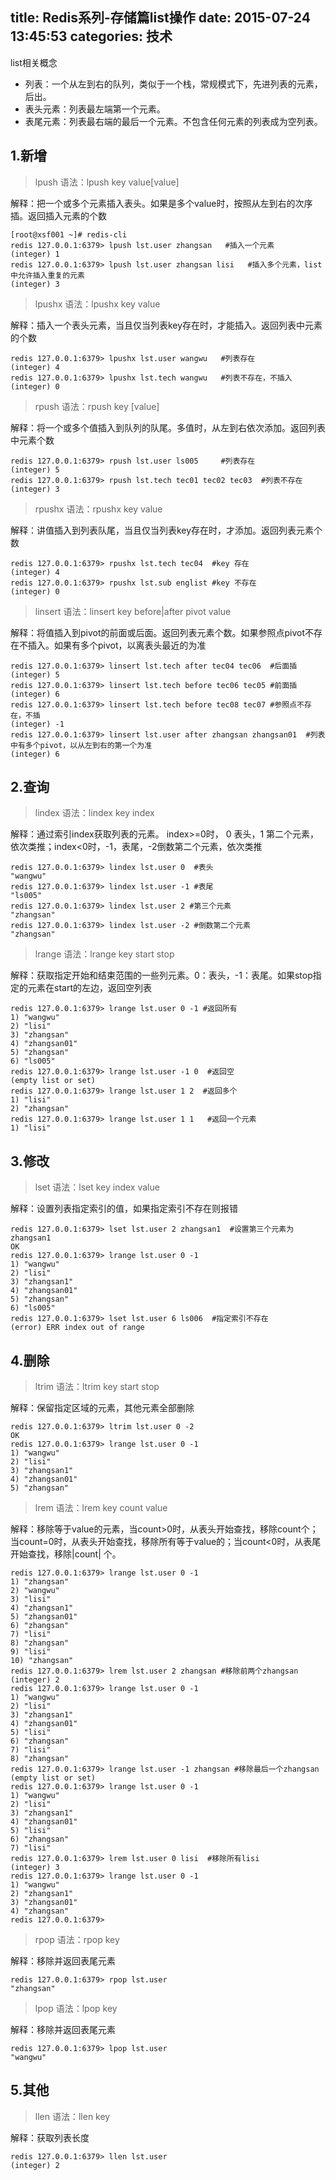 title: Redis系列-存储篇list操作
date: 2015-07-24 13:45:53
categories: 技术
---

list相关概念
* 列表：一个从左到右的队列，类似于一个栈，常规模式下，先进列表的元素，后出。
* 表头元素：列表最左端第一个元素。
* 表尾元素：列表最右端的最后一个元素。不包含任何元素的列表成为空列表。

<!--more-->

1.新增
---
>lpush
>语法：lpush key value[value]

解释：把一个或多个元素插入表头。如果是多个value时，按照从左到右的次序插。返回插入元素的个数

    [root@xsf001 ~]# redis-cli  
    redis 127.0.0.1:6379> lpush lst.user zhangsan   #插入一个元素  
    (integer) 1  
    redis 127.0.0.1:6379> lpush lst.user zhangsan lisi   #插入多个元素，list中允许插入重复的元素  
    (integer) 3 
    

>lpushx
>语法：lpushx key value

解释：插入一个表头元素，当且仅当列表key存在时，才能插入。返回列表中元素的个数

    redis 127.0.0.1:6379> lpushx lst.user wangwu   #列表存在  
    (integer) 4  
    redis 127.0.0.1:6379> lpushx lst.tech wangwu   #列表不存在，不插入  
    (integer) 0 
    

>rpush
>语法：rpush key [value]

解释：将一个或多个值插入到队列的队尾。多值时，从左到右依次添加。返回列表中元素个数

    redis 127.0.0.1:6379> rpush lst.user ls005     #列表存在  
    (integer) 5  
    redis 127.0.0.1:6379> rpush lst.tech tec01 tec02 tec03  #列表不存在  
    (integer) 3 
    

>rpushx
>语法：rpushx key value

解释：讲值插入到列表队尾，当且仅当列表key存在时，才添加。返回列表元素个数

    redis 127.0.0.1:6379> rpushx lst.tech tec04  #key 存在  
    (integer) 4  
    redis 127.0.0.1:6379> rpushx lst.sub englist #key 不存在  
    (integer) 0
    

>linsert
>语法：linsert key before|after pivot value

解释：将值插入到pivot的前面或后面。返回列表元素个数。如果参照点pivot不存在不插入。如果有多个pivot，以离表头最近的为准

    redis 127.0.0.1:6379> linsert lst.tech after tec04 tec06  #后面插  
    (integer) 5   
    redis 127.0.0.1:6379> linsert lst.tech before tec06 tec05 #前面插  
    (integer) 6   
    redis 127.0.0.1:6379> linsert lst.tech before tec08 tec07 #参照点不存在，不插  
    (integer) -1  
    redis 127.0.0.1:6379> linsert lst.user after zhangsan zhangsan01  #列表中有多个pivot，以从左到右的第一个为准  
    (integer) 6
    

2.查询
---
>lindex
>语法：lindex key index

解释：通过索引index获取列表的元素。 index>=0时， 0 表头，1 第二个元素，依次类推；index<0时，-1，表尾，-2倒数第二个元素，依次类推

    redis 127.0.0.1:6379> lindex lst.user 0  #表头  
    "wangwu"   
    redis 127.0.0.1:6379> lindex lst.user -1 #表尾  
    "ls005"  
    redis 127.0.0.1:6379> lindex lst.user 2 #第三个元素  
    "zhangsan"  
    redis 127.0.0.1:6379> lindex lst.user -2 #倒数第二个元素  
    "zhangsan" 

>lrange
>语法：lrange key start stop

解释：获取指定开始和结束范围的一些列元素。0：表头，-1：表尾。如果stop指定的元素在start的左边，返回空列表

    redis 127.0.0.1:6379> lrange lst.user 0 -1 #返回所有  
    1) "wangwu"  
    2) "lisi"  
    3) "zhangsan"  
    4) "zhangsan01"  
    5) "zhangsan"  
    6) "ls005"  
    redis 127.0.0.1:6379> lrange lst.user -1 0  #返回空  
    (empty list or set)  
    redis 127.0.0.1:6379> lrange lst.user 1 2  #返回多个  
    1) "lisi"  
    2) "zhangsan"  
    redis 127.0.0.1:6379> lrange lst.user 1 1   #返回一个元素  
    1) "lisi"
    

3.修改
---
>lset
>语法：lset key index value

解释：设置列表指定索引的值，如果指定索引不存在则报错

    redis 127.0.0.1:6379> lset lst.user 2 zhangsan1  #设置第三个元素为zhangsan1  
    OK  
    redis 127.0.0.1:6379> lrange lst.user 0 -1  
    1) "wangwu"  
    2) "lisi"  
    3) "zhangsan1"  
    4) "zhangsan01"  
    5) "zhangsan"  
    6) "ls005"  
    redis 127.0.0.1:6379> lset lst.user 6 ls006  #指定索引不存在  
    (error) ERR index out of range
    

4.删除
---
>ltrim
>语法：ltrim key start stop

解释：保留指定区域的元素，其他元素全部删除

    redis 127.0.0.1:6379> ltrim lst.user 0 -2  
    OK  
    redis 127.0.0.1:6379> lrange lst.user 0 -1  
    1) "wangwu"  
    2) "lisi"  
    3) "zhangsan1"  
    4) "zhangsan01"  
    5) "zhangsan"
    

>lrem
>语法：lrem key count value

解释：移除等于value的元素，当count>0时，从表头开始查找，移除count个；当count=0时，从表头开始查找，移除所有等于value的；当count<0时，从表尾开始查找，移除|count| 个。

    redis 127.0.0.1:6379> lrange lst.user 0 -1  
    1) "zhangsan"  
    2) "wangwu"  
    3) "lisi"  
    4) "zhangsan1"  
    5) "zhangsan01"  
    6) "zhangsan"  
    7) "lisi"  
    8) "zhangsan"  
    9) "lisi"  
    10) "zhangsan"  
    redis 127.0.0.1:6379> lrem lst.user 2 zhangsan #移除前两个zhangsan  
    (integer) 2  
    redis 127.0.0.1:6379> lrange lst.user 0 -1  
    1) "wangwu"  
    2) "lisi"  
    3) "zhangsan1"  
    4) "zhangsan01"  
    5) "lisi"  
    6) "zhangsan"  
    7) "lisi"  
    8) "zhangsan"  
    redis 127.0.0.1:6379> lrange lst.user -1 zhangsan #移除最后一个zhangsan  
    (empty list or set)  
    redis 127.0.0.1:6379> lrange lst.user 0 -1  
    1) "wangwu"  
    2) "lisi"  
    3) "zhangsan1"  
    4) "zhangsan01"  
    5) "lisi"  
    6) "zhangsan"  
    7) "lisi"  
    redis 127.0.0.1:6379> lrem lst.user 0 lisi  #移除所有lisi  
    (integer) 3  
    redis 127.0.0.1:6379> lrange lst.user 0 -1  
    1) "wangwu"  
    2) "zhangsan1"  
    3) "zhangsan01"  
    4) "zhangsan"  
    redis 127.0.0.1:6379> 
    

>rpop
>语法：rpop key

解释：移除并返回表尾元素

    redis 127.0.0.1:6379> rpop lst.user  
    "zhangsan"
    

>lpop
>语法：lpop key 

解释：移除并返回表尾元素
    
    redis 127.0.0.1:6379> lpop lst.user  
    "wangwu"
    

5.其他
---
>llen
>语法：llen key

解释：获取列表长度

    redis 127.0.0.1:6379> llen lst.user  
    (integer) 2

